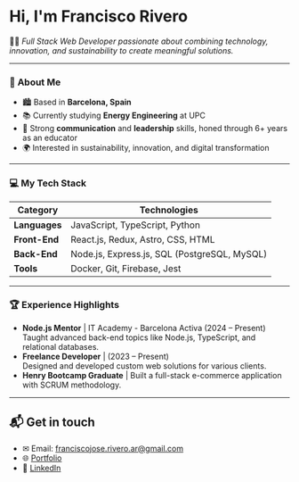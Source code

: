 # Hi, I'm Francisco Rivero

👨‍💻 _Full Stack Web Developer passionate about combining technology, innovation, and sustainability to create meaningful solutions._

---

### 🌟 **About Me**
- 🏙 Based in **Barcelona, Spain**
- 📚 Currently studying **Energy Engineering** at UPC  
- 🤝 Strong **communication** and **leadership** skills, honed through 6+ years as an educator  
- 🌍 Interested in sustainability, innovation, and digital transformation  

---

### 💻 **My Tech Stack**  
| **Category**       | **Technologies**                              |
|---------------------|-----------------------------------------------|
| **Languages**       | JavaScript, TypeScript, Python               |
| **Front-End**       | React.js, Redux, Astro, CSS, HTML            |
| **Back-End**        | Node.js, Express.js, SQL (PostgreSQL, MySQL) |
| **Tools**           | Docker, Git, Firebase, Jest                 |

---

### 🏆 **Experience Highlights**
- **Node.js Mentor** | IT Academy - Barcelona Activa (2024 – Present)  
   Taught advanced back-end topics like Node.js, TypeScript, and relational databases.  
- **Freelance Developer** | (2023 – Present)  
   Designed and developed custom web solutions for various clients.  
- **Henry Bootcamp Graduate** | Built a full-stack e-commerce application with SCRUM methodology.  

---

## 📬 **Get in touch**  
- ✉ Email: franciscojose.rivero.ar@gmail.com  
- 🌐 [Portfolio](http://frivero.com.ar)
- 🔗 [LinkedIn](https://linkedin.com/in/rivero-francisco)
